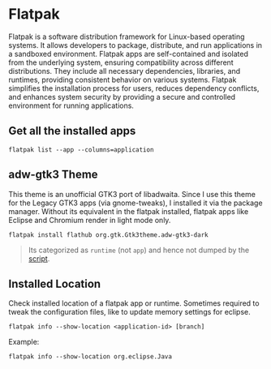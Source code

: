 # Flatpak

Flatpak is a software distribution framework for Linux-based operating systems. It allows developers to package, distribute, and run applications in a sandboxed environment. Flatpak apps are self-contained and isolated from the underlying system, ensuring compatibility across different distributions. They include all necessary dependencies, libraries, and runtimes, providing consistent behavior on various systems. Flatpak simplifies the installation process for users, reduces dependency conflicts, and enhances system security by providing a secure and controlled environment for running applications.

## Get all the installed apps

```shell
flatpak list --app --columns=application
```

## adw-gtk3 Theme

This theme is an unofficial GTK3 port of libadwaita. Since I use this theme for the Legacy GTK3 apps (via gnome-tweaks), I installed it via the package manager. Without its equivalent in the flatpak installed, flatpak apps like Eclipse and Chromium render in light mode only.

```shell
flatpak install flathub org.gtk.Gtk3theme.adw-gtk3-dark
```

> Its categorized as `runtime` (not `app`) and hence not dumped by the [script](./dump-installed.sh).

## Installed Location

Check installed location of a flatpak app or runtime. Sometimes required to tweak the configuration files, like to update memory settings for eclipse.

```shell
flatpak info --show-location <application-id> [branch]
```

Example:

```shell
flatpak info --show-location org.eclipse.Java
```
